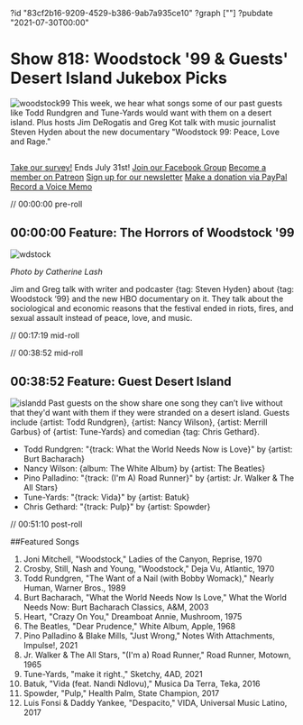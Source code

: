 ?id "83cf2b16-9209-4529-b386-9ab7a935ce10"
?graph [""]
?pubdate "2021-07-30T00:00"
# Show 818: Woodstock '99 & Guests' Desert Island Jukebox Picks
![woodstock99](https://static.soundopinions.org/images/2021/woodstock-keyart.jpeg)
This week, we hear what songs some of our past guests like Todd Rundgren and Tune-Yards would want with them on a desert island. Plus hosts Jim DeRogatis and Greg Kot talk with music journalist Steven Hyden about the new documentary "Woodstock 99: Peace, Love and Rage." 

##
[Take our survey!](https://bit.ly/3i4BWdinsn) Ends July 31st!
[Join our Facebook Group](https://bit.ly/3sivr9T)
[Become a member on Patreon](https://bit.ly/3slWZvc)
[Sign up for our newsletter](https://bit.ly/3eEvRnG)
[Make a donation via PayPal](https://bit.ly/3dmt9lU)
[Record a Voice Memo](https://bit.ly/2RyD5Ah)



// 00:00:00 pre-roll

## 00:00:00 Feature: The Horrors of Woodstock '99
![wdstock](https://static.soundopinions.org/images/2021/wdstock.jpeg)

*Photo by Catherine Lash*

Jim and Greg talk with writer and podcaster {tag: Steven Hyden} about {tag: Woodstock ‘99} and the new HBO documentary on it. They talk about the sociological and economic reasons that the festival ended in riots, fires, and sexual assault instead of peace, love, and music. 


// 00:17:19 mid-roll

// 00:38:52 mid-roll

## 00:38:52 Feature: Guest Desert Island
![islandd](https://static.soundopinions.org/images/2021/island.jpeg)
Past guests on the show share one song they can’t live without that they'd want with them if they were stranded on a desert island. Guests include {artist: Todd Rundgren}, {artist: Nancy Wilson}, {artist: Merrill Garbus}  of {artist: Tune-Yards} and comedian {tag: Chris Gethard}.


- Todd Rundgren: "{track: What the World Needs Now is Love}" by {artist: Burt Bacharach}
- Nancy Wilson: {album: The White Album} by {artist: The Beatles}
- Pino Palladino: "{track: (I'm A) Road Runner}" by {artist: Jr. Walker & The All Stars}
- Tune-Yards: "{track: Vida}" by {artist: Batuk}
- Chris Gethard: "{track: Pulp}" by {artist: Spowder}


// 00:51:10 post-roll


##Featured Songs

1. Joni Mitchell, "Woodstock," Ladies of the Canyon, Reprise, 1970
1. Crosby, Still, Nash and Young, "Woodstock," Deja Vu, Atlantic, 1970
1. Todd Rundgren, "The Want of a Nail (with Bobby Womack)," Nearly Human, Warner Bros., 1989
1. Burt Bacharach, "What the World Needs Now Is Love," What the World Needs Now: Burt Bacharach Classics, A&M, 2003
1. Heart, "Crazy On You," Dreamboat Annie, Mushroom, 1975
1. The Beatles, "Dear Prudence," White Album, Apple, 1968
1. Pino Palladino & Blake Mills, "Just Wrong," Notes With Attachments, Impulse!, 2021
1. Jr. Walker & The All Stars, "(I'm a) Road Runner," Road Runner, Motown, 1965
1. Tune-Yards, "make it right.," Sketchy, 4AD, 2021
1. Batuk, "Vida (feat. Nandi Ndlovu)," Musica Da Terra, Teka, 2016
1. Spowder, "Pulp," Health Palm, State Champion, 2017
1. Luis Fonsi & Daddy Yankee, "Despacito," VIDA, Universal Music Latino, 2017